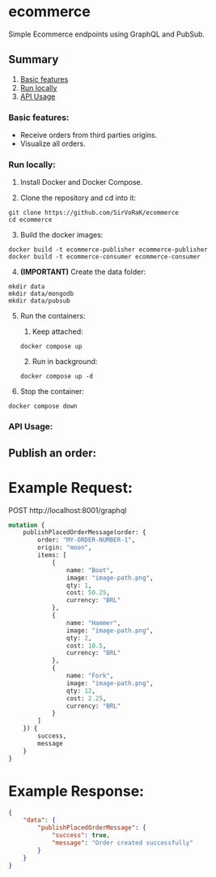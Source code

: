 # ecommerce

Simple Ecommerce endpoints using GraphQL and PubSub.
<br>

## Summary
1. [Basic features](#basic-features)
2. [Run locally](#run-locally)
3. [API Usage](#api-usage)

### Basic features:
- Receive orders from third parties origins.
- Visualize all orders.

### Run locally:

1. Install Docker and Docker Compose.

2. Clone the repository and cd into it:

```
git clone https://github.com/SirVoRaK/ecommerce
cd ecommerce
```

3. Build the docker images:

```
docker build -t ecommerce-publisher ecommerce-publisher
docker build -t ecommerce-consumer ecommerce-consumer
```

4. **__(IMPORTANT)__** Create the data folder:

```
mkdir data
mkdir data/mongodb
mkdir data/pubsub
```

5. Run the containers:
    1. Keep attached:
    ```
    docker compose up
    ```

    2. Run in background:
    ```
    docker compose up -d
    ```

6. Stop the container:

```
docker compose down
```

### API Usage:

## Publish an order:
# Example Request:
POST http://localhost:8001/graphql

```graphql
mutation {
    publishPlacedOrderMessage(order: {
        order: "MY-ORDER-NUMBER-1",
        origin: "moon",
        items: [
            {
                name: "Boot",
                image: "image-path.png",
                qty: 1,
                cost: 50.25,
                currency: "BRL"
            },
            {
                name: "Hammer",
                image: "image-path.png",
                qty: 2,
                cost: 10.5,
                currency: "BRL"
            },
            {
                name: "Fork",
                image: "image-path.png",
                qty: 12,
                cost: 2.25,
                currency: "BRL"
            }
        ]
    }) {
        success,
        message
    }
}
```

# Example Response:
```json
{
    "data": {
        "publishPlacedOrderMessage": {
            "success": true,
            "message": "Order created successfully"
        }
    }
}
```

